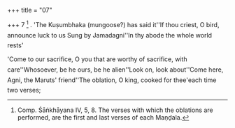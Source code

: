 +++
title = "07"

+++
7 [^3] . 'The Kuṣumbhaka (mungoose?) has said it''If thou criest, O bird, announce luck to us Sung by Jamadagni''In thy abode the whole world rests'


[^3]:  Comp. Śāṅkhāyana IV, 5, 8. The verses with which the oblations are performed, are the first and last verses of each Maṇḍala.

'Come to our sacrifice, O you that are worthy of sacrifice, with care''Whosoever, be he ours, be he alien''Look on, look about''Come here, Agni, the Maruts' friend''The oblation, O king, cooked for thee'each time two verses;
